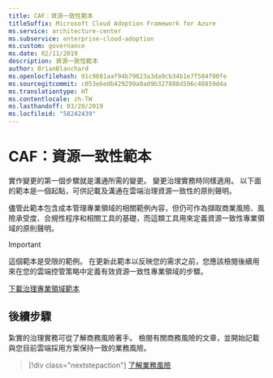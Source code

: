 ```yaml
---
title: CAF：資源一致性範本
titleSuffix: Microsoft Cloud Adoption Framework for Azure
ms.service: architecture-center
ms.subservice: enterprise-cloud-adoption
ms.custom: governance
ms.date: 02/11/2019
description: 資源一致性範本
author: BrianBlanchard
ms.openlocfilehash: 91c9681aaf94b79823a3da9cb34b1e7f584f00fe
ms.sourcegitcommit: c053e6edb429299a0ad9b327888d596c48859d4a
ms.translationtype: HT
ms.contentlocale: zh-TW
ms.lasthandoff: 03/20/2019
ms.locfileid: "58242439"
---
```

# <a name="caf-resource-consistency-template"></a>CAF：資源一致性範本

實作變更的第一個步驟就是溝通所需的變更。 變更治理實務時同樣適用。 以下面的範本是一個起點，可供記載及溝通在雲端治理資源一致性的原則聲明。 

儘管此範本包含成本管理專業領域的相關範例內容，但仍可作為擷取商業風險、風險承受度、合規性程序和相關工具的基礎，而這類工具用來定義資源一致性專業領域的原則聲明。

> [!IMPORTANT]
> 這個範本是受限的範例。 在更新此範本以反映您的需求之前，您應該檢閱後續用來在您的雲端控管策略中定義有效資源一致性專業領域的步驟。

<!-- markdownlint-disable MD033 -->

 <a href="https://archcenter.blob.core.windows.net/cdn/fusion/governance/Governance Discipline Template.docx">下載治理專業領域範本</a>

<!-- markdownlint-enable MD033 -->

## <a name="next-steps"></a>後續步驟

紮實的治理實務可從了解商務風險著手。 檢閱有關商務風險的文章，並開始記載與您目前雲端採用方案保持一致的業務風險。

> [!div class="nextstepaction"]
> [了解業務風險](./business-risks.md)
